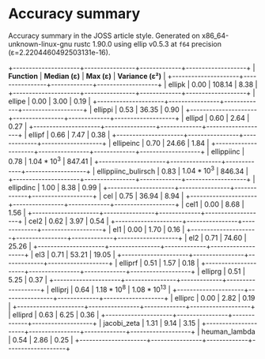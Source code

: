 # Accuracy summary

Accuracy summary in the JOSS article style.
Generated on x86_64-unknown-linux-gnu rustc 1.90.0 using ellip v0.5.3 at `f64` precision (ε=2.2204460492503131e-16).

+---------------------+----------------+-------------+-------------------+
| **Function**        | **Median (ε)** | **Max (ε)** | **Variance (ε²)** |
+---------------------+----------------+-------------+-------------------+
| ellipk              | $0.00$         | $108.14$    | $8.38$            |
+---------------------+----------------+-------------+-------------------+
| ellipe              | $0.00$         | $3.00$      | $0.19$            |
+---------------------+----------------+-------------+-------------------+
| ellippi             | $0.53$         | $36.35$     | $0.90$            |
+---------------------+----------------+-------------+-------------------+
| ellipd              | $0.60$         | $2.64$      | $0.27$            |
+---------------------+----------------+-------------+-------------------+
| ellipf              | $0.66$         | $7.47$      | $0.38$            |
+---------------------+----------------+-------------+-------------------+
| ellipeinc           | $0.70$         | $24.66$     | $1.84$            |
+---------------------+----------------+-------------+-------------------+
| ellippiinc          | $0.78$         | $1.04*10^3$ | $847.41$          |
+---------------------+----------------+-------------+-------------------+
| ellippiinc_bulirsch | $0.83$         | $1.04*10^3$ | $846.34$          |
+---------------------+----------------+-------------+-------------------+
| ellipdinc           | $1.00$         | $8.38$      | $0.99$            |
+---------------------+----------------+-------------+-------------------+
| cel                 | $0.75$         | $36.94$     | $8.94$            |
+---------------------+----------------+-------------+-------------------+
| cel1                | $0.00$         | $8.68$      | $1.56$            |
+---------------------+----------------+-------------+-------------------+
| cel2                | $0.62$         | $3.97$      | $0.54$            |
+---------------------+----------------+-------------+-------------------+
| el1                 | $0.00$         | $1.70$      | $0.16$            |
+---------------------+----------------+-------------+-------------------+
| el2                 | $0.71$         | $74.60$     | $25.26$           |
+---------------------+----------------+-------------+-------------------+
| el3                 | $0.71$         | $53.21$     | $19.05$           |
+---------------------+----------------+-------------+-------------------+
| elliprf             | $0.51$         | $1.57$      | $0.18$            |
+---------------------+----------------+-------------+-------------------+
| elliprg             | $0.51$         | $5.25$      | $0.37$            |
+---------------------+----------------+-------------+-------------------+
| elliprj             | $0.64$         | $1.18*10^8$ | $1.08*10^13$      |
+---------------------+----------------+-------------+-------------------+
| elliprc             | $0.00$         | $2.82$      | $0.19$            |
+---------------------+----------------+-------------+-------------------+
| elliprd             | $0.63$         | $6.25$      | $0.36$            |
+---------------------+----------------+-------------+-------------------+
| jacobi_zeta         | $1.31$         | $9.14$      | $3.15$            |
+---------------------+----------------+-------------+-------------------+
| heuman_lambda       | $0.54$         | $2.86$      | $0.25$            |
+---------------------+----------------+-------------+-------------------+